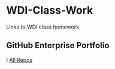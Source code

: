 # WDI-Class-Work
Links to WDI class homework

## GitHub Enterprise Portfolio
! [All Repos](https://git.generalassemb.ly/EmilyHL?tab=repositories)

